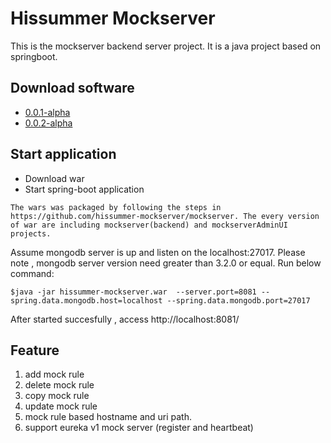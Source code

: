 # Hissummer Mockserver 

This is the mockserver backend server project. It is a java project based on springboot. 

## Download software
* <a href="#"> 0.0.1-alpha </a> 
* <a href="https://pkg.githubusercontent.com/199478482/34f13c00-1ba5-11ea-9074-b6b2365e7c6d?X-Amz-Algorithm=AWS4-HMAC-SHA256&X-Amz-Credential=AKIAIWNJYAX4CSVEH53A%2F20191210%2Fus-east-1%2Fs3%2Faws4_request&X-Amz-Date=20191210T153505Z&X-Amz-Expires=300&X-Amz-Signature=7193bf34b93af1fce81246e49b03b53333725880d6aa0a46879d4fde9802772b&X-Amz-SignedHeaders=host&actor_id=784170&response-content-disposition=filename%3Dmockserver-0.0.2-alpha.war&response-content-type=application%2Foctet-stream"> 0.0.2-alpha </a>

## Start application
* Download war
* Start spring-boot application
```
The wars was packaged by following the steps in https://github.com/hissummer-mockserver/mockserver. The every version of war are including mockserver(backend) and mockserverAdminUI projects.
```
Assume mongodb server is up and listen on the localhost:27017.  Please note , mongodb server version need greater than 3.2.0 or equal. Run below command:
```
$java -jar hissummer-mockserver.war  --server.port=8081 --spring.data.mongodb.host=localhost --spring.data.mongodb.port=27017
```
After started succesfully , access http://localhost:8081/

## Feature
1. add mock rule
2. delete mock rule
3. copy mock rule
4. update mock rule
5. mock rule based hostname and uri path.  
6. support eureka v1 mock server (register and heartbeat)
